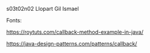 s03t02n02 Llopart Gil Ismael

Fonts:

https://roytuts.com/callback-method-example-in-java/

https://java-design-patterns.com/patterns/callback/

